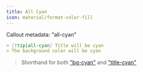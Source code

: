 ```yaml
---
title: All Cyan
icon: material/format-color-fill
---
```


Callout metadata: "all-cyan"

```md
> [!tip|all-cyan] Title will be cyan
> The background color will be cyan
```

> Shorthand for both ["bg-cyan"](../bg-styling/page-5.md)
> and ["title-cyan"](../title-styling/page-5.md)

